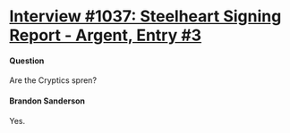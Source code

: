 # [Interview #1037: Steelheart Signing Report - Argent, Entry #3](https://www.theoryland.com/intvmain.php?i=1037#3)

#### Question

Are the Cryptics spren?

#### Brandon Sanderson

Yes.

